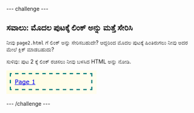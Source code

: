 --- challenge ---

## ಸವಾಲು: ಮೊದಲ ಪುಟಕ್ಕೆ ಲಿಂಕ್ ಅನ್ನು ಮತ್ತೆ ಸೇರಿಸಿ

ನೀವು `page2.html` ಗೆ ಲಿಂಕ್ ಅನ್ನು ಸೇರಿಸಬಹುದೇ? ಆದ್ದರಿಂದ ಮೊದಲ ಪುಟಕ್ಕೆ ಹಿಂತಿರುಗಲು ನೀವು ಅದರ ಮೇಲೆ ಕ್ಲಿಕ್ ಮಾಡಬಹುದು?

ಸುಳಿವು: ಪುಟ 2 ಕ್ಕೆ ಲಿಂಕ್ ರಚಿಸಲು ನೀವು ಬಳಸಿದ HTML ಅನ್ನು ನೋಡಿ.

![screenshot](images/magazine-page1-link.png)

--- /challenge ---